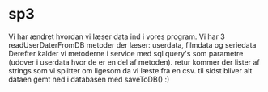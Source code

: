 # sp3

Vi har ændret hvordan vi læser data ind i vores program.
Vi har 3 readUserDaterFromDB metoder der læser: userdata, filmdata og seriedata
Derefter kalder vi metoderne i service med sql query's som parametre (udover i userdata hvor de er en del af metoden).
retur kommer der lister af strings som vi splitter om ligesom da vi læste fra en csv.
til sidst bliver alt dataen gemt ned i databasen med saveToDB() :)
